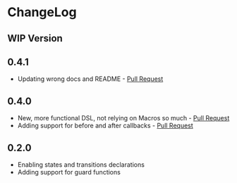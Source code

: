 # ChangeLog

## WIP Version

## 0.4.1
- Updating wrong docs and README - [Pull Request](https://github.com/joaomdmoura/machinery/pull/3)

## 0.4.0
- New, more functional DSL, not relying on Macros so much - [Pull Request](https://github.com/joaomdmoura/machinery/pull/1)
- Adding support for before and after callbacks - [Pull Request](https://github.com/joaomdmoura/machinery/pull/2)

## 0.2.0
- Enabling states and transitions declarations
- Adding support for guard functions